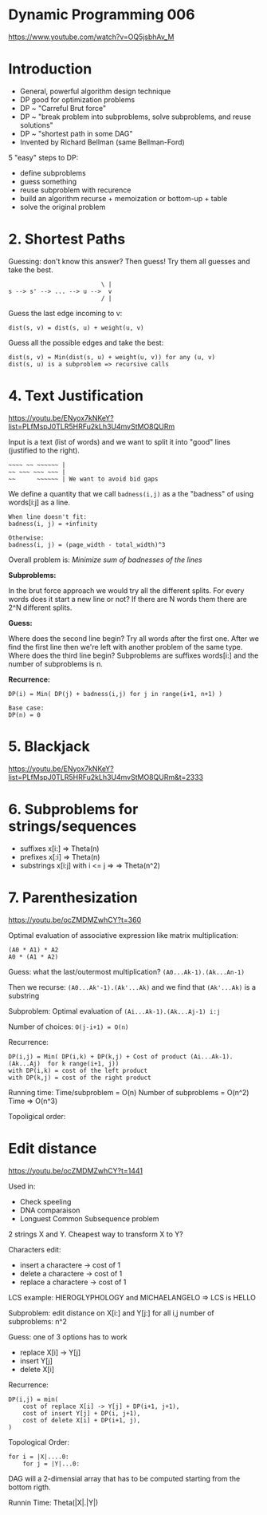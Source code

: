 # Dynamic Programming 006

https://www.youtube.com/watch?v=OQ5jsbhAv_M

# Introduction
- General, powerful algorithm design technique
- DP good for optimization problems
- DP ~ "Carreful Brut force"
- DP ~ "break problem into subproblems, solve subproblems, and reuse solutions"
- DP ~ "shortest path in some DAG"
- Invented by Richard Bellman (same Bellman-Ford)

5 "easy" steps to DP:
- define subproblems
- guess something
- reuse subproblem with recurence
- build an algorithm recurse + memoization or bottom-up + table
- solve the original problem

# 2. Shortest Paths

Guessing: don't know this answer? Then guess! Try them all guesses and take the best.

```
  						  \ |
s --> s' --> ... --> u -->  v
						  / |
```

Guess the last edge incoming to v:
```
dist(s, v) = dist(s, u) + weight(u, v)
```

Guess all the possible edges and take the best:
```
dist(s, v) = Min(dist(s, u) + weight(u, v)) for any (u, v)
dist(s, u) is a subproblem => recursive calls
```

# 4. Text Justification

https://youtu.be/ENyox7kNKeY?list=PLfMspJ0TLR5HRFu2kLh3U4mvStMO8QURm

Input is a text (list of words) and we want to split it into "good" lines (justified 
to the right). 

```
~~~~ ~~ ~~~~~~ |
~~ ~~~ ~~~ ~~~ |
~~      ~~~~~~ | We want to avoid bid gaps
```

We define a quantity that we call `badness(i,j)` as a the "badness" of 
using words[i:j] as a line.

```
When line doesn't fit:
badness(i, j) = +infinity 

Otherwise:
badness(i, j) = (page_width - total_width)^3 
```

Overall problem is:
*Minimize sum of badnesses of the lines*

**Subproblems:**

In the brut force approach we would try all the different splits. For every
words does it start a new line or not? If there are N words them there are
2^N different splits.

**Guess:**

Where does the second line begin? Try all words after the first one. After we find 
the first line then we're left with another problem of the same type. Where does 
the third line begin? Subproblems are suffixes words[i:] and the number of subproblems is 
n.

**Recurrence:**
```
DP(i) = Min( DP(j) + badness(i,j) for j in range(i+1, n+1) )

Base case:
DP(n) = 0
```

# 5. Blackjack
https://youtu.be/ENyox7kNKeY?list=PLfMspJ0TLR5HRFu2kLh3U4mvStMO8QURm&t=2333

# 6. Subproblems for strings/sequences
- suffixes x[i:] => Theta(n)
- prefixes x[:i] => Theta(n)
- substrings x[i:j] with i <= j => => Theta(n^2)

# 7. Parenthesization
https://youtu.be/ocZMDMZwhCY?t=360

Optimal evaluation of associative expression like matrix multiplication:

```
(A0 * A1) * A2
A0 * (A1 * A2)
```

Guess: what the last/outermost multiplication?
`(A0...Ak-1).(Ak...An-1)`

Then we recurse:
`(A0...Ak'-1).(Ak'...Ak)` and we find that `(Ak'...Ak)` is a substring

Subproblem: 
Optimal evaluation of `(Ai...Ak-1).(Ak...Aj-1) i:j`

Number of choices:
`O(j-i+1) = O(n)`

Recurrence:
```
DP(i,j) = Min( DP(i,k) + DP(k,j) + Cost of product (Ai...Ak-1).(Ak...Aj)  for k range(i+1, j))
with DP(i,k) = cost of the left product
with DP(k,j) = cost of the right product
```
Running time:
Time/subproblem = O(n)
Number of subproblems = O(n^2)
Time => O(n^3)

Topoligical order:

# Edit distance
https://youtu.be/ocZMDMZwhCY?t=1441

Used in:
- Check speeling
- DNA comparaison
- Longuest Common Subsequence problem

2 strings X and Y. Cheapest way to transform X to Y?

Characters edit:
- insert a charactere -> cost of 1
- delete a charactere -> cost of 1
- replace a charactere -> cost of 1

LCS example:
HIEROGLYPHOLOGY and MICHAELANGELO => LCS is HELLO

Subproblem: edit distance on X[i:] and Y[j:] for all i,j
number of subproblems: n^2

Guess: one of 3 options has to work
- replace X[i] -> Y[j]
- insert Y[j]
- delete X[i]

Recurrence:
```
DP(i,j) = min(
	cost of replace X[i] -> Y[j] + DP(i+1, j+1),
	cost of insert Y[j] + DP(i, j+1),
	cost of delete X[i] + DP(i+1, j),
)
```

Topological Order:
```
for i = |X|....0:
	for j = |Y|...0:
```

DAG will a 2-dimensial array that has to be computed starting from the bottom rigth.

Runnin Time: Theta(|X|.|Y|)
